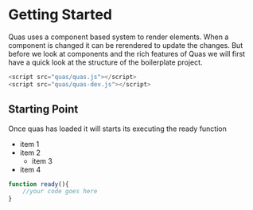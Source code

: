 # Getting Started
Quas uses a component based system to render elements. When a component is changed it can be rerendered to update the changes. But before we look at components and the rich features of Quas we will first have a quick look at the structure of the boilerplate project.

```js
<script src="quas/quas.js"></script>
<script src="quas/quas-dev.js"></script>
```

## Starting Point
Once quas has loaded it will starts its executing the ready function
* item 1
* item 2
  * item 3
* item 4

```js
function ready(){
	//your code goes here
}
```
